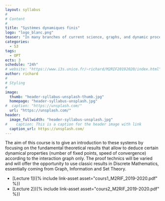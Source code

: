 ```yaml
---
layout: syllabus
#
# Content
#
title: "Systèmes dynamiques finis"
logo: "logo_blanc.png"
teaser: "In many branches of current science, graphs, and dynamic processes on these graphs, are considered. Finite Dynamical Systems - also called Automata Networks - allow for an unmistakable representation of such processes. They are, for example, classical models for the dynamics of biological networks (neural and gene networks), social networks (epidemic diffusion), or communication networks (network coding)."
categories:
  - S3
tags:
  - OPT
ects: 3
schedule: "24h"
# website: "https://www.i3s.unice.fr/~richard/M2RIF20192020/index.html"
author: richard
#
# Styling
#
image:
  thumb: "header-syllabus-unsplash-thumb.jpg"
  homepage: "header-syllabus-unsplash.jpg"
#  caption: "https://unsplash.com/"
  url: "https://unsplash.com/"
header:
  image_fullwidth: "header-syllabus-unsplash.jpg"
#    caption: This is a caption for the header image with link
  caption_url: https://unsplash.com/  
---
```


The aim of this course is to give an introduction to these systems by focusing on the fundamental theoretical results that allow to deduce certain dynamical properties (number of fixed points, speed of convergence) according to the interaction graph only. The proof technics will be varied and will offer the opportunity to use classic results in Discrete Mathematics, essentially coming from Graph, Information and Set Theory. 

 - [Lecture 1]({% include link-asset asset="cours1_M2RIF_2019-2020.pdf" %})
 - [Lecture 2]({% include link-asset asset="cours2_M2RIF_2019-2020.pdf" %})
